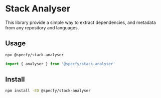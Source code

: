 # Stack Analyser

This library provide a simple way to extract dependencies, and metadata from any repository and languages.

## Usage

```sh
npx @specfy/stack-analyser
```

```ts
import { analyser } from '@specfy/stack-analyser'
```

## Install

```sh
npm install -ED @specfy/stack-analyser
```

